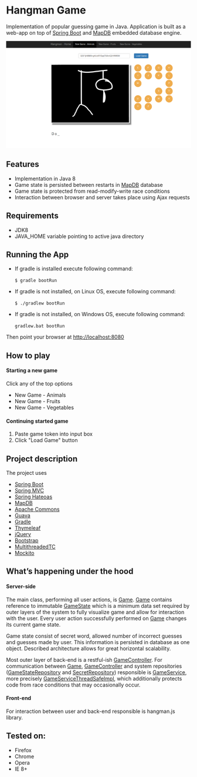 # Hangman Game

Implementation of popular guessing game in Java. Application is built as a web-app on top of [Spring Boot] and [MapDB] embedded database engine.

<img src="screenshot.png" style="width:800px;"/>

## Features

* Implementation in Java 8
* Game state is persisted between restarts in [MapDB] database
* Game state is protected from read-modify-write race conditions
* Interaction between browser and server takes place using Ajax requests

## Requirements

 * JDK8
 * JAVA_HOME variable pointing to active java directory

## Running the App

* If gradle is installed execute following command:

  `$ gradle bootRun`


* If gradle is not installed, on Linux OS, execute following command:

  `$ ./gradlew bootRun`


* If gradle is not installed, on Windows OS, execute following command:

  `gradlew.bat bootRun`

Then point your browser at [http://localhost:8080]

## How to play

#### Starting a new game
Click any of the top options
* New Game - Animals
* New Game - Fruits
* New Game - Vegetables

#### Continuing started game
1. Paste game token into input box
2. Click "Load Game" button

## Project description

The project uses
* [Spring Boot]
* [Spring MVC]
* [Spring Hateoas]
* [MapDB]
* [Apache Commons]
* [Guava]
* [Gradle]
* [Thymeleaf]
* [jQuery]
* [Bootstrap]
* [MultithreadedTC]
* [Mockito]

## What’s happening under the hood

#### Server-side

The main class, performing all user actions, is [Game]. [Game] contains reference to immutable [GameState] which is a minimum data set required by outer layers of the system to fully visualize game and allow for interaction with the user. Every user action successfully performed on [Game] changes its current game state.

Game state consist of secret word, allowed number of incorrect guesses and guesses made by user. This information is persisted in database as one object. Described architecture allows for great horizontal scalability.

Most outer layer of back-end is a restful-ish [GameController]. For communication between [Game], [GameController] and system repositories ([GameStateRepository] and [SecretRepository]) responsible is [GameService], more precisely [GameServiceThreadSafeImpl], which additionally protects code from race conditions that may occasionally occur.

#### Front-end

For interaction between user and back-end responsible is hangman.js library.


## Tested on:

* Firefox
* Chrome
* Opera
* IE 8+



[Spring Boot]:http://projects.spring.io/spring-boot
[Spring MVC]:http://projects.spring.io/spring-framework/
[Spring Hateoas]:http://projects.spring.io/spring-hateoas
[MapDB]:http://www.mapdb.org
[Apache Commons]:http://commons.apache.org
[Guava]:https://github.com/google/guava
[Gradle]:https://gradle.org
[Thymeleaf]:http://www.thymeleaf.org
[jQuery]:http://jquery.com
[Bootstrap]:http://getbootstrap.com
[MultithreadedTC]:http://www.cs.umd.edu/projects/PL/multithreadedtc
[Mockito]:http://mockito.org
[http://localhost:8080]:http://localhost:8080
[Game]:src/main/java/hangman/core/Game.java
[GameState]:src/main/java/hangman/core/state/GameState.java
[GameController]:src/main/java/hangman/web/GameController.java
[GameService]:src/main/java/hangman/core/GameService.java
[GameStateRepository]:src/main/java/hangman/core/state/repository/GameStateRepository.java
[SecretRepository]:src/main/java/hangman/core/secret/repository/SecretRepository.java
[GameServiceThreadSafeImpl]:src/main/java/hangman/core/GameServiceThreadSafeImpl.java
